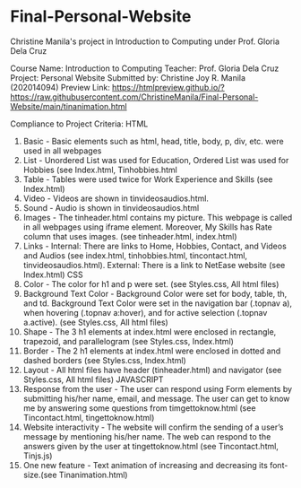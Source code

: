 # Final-Personal-Website
Christine Manila's project in Introduction to Computing under Prof. Gloria Dela Cruz

Course Name: Introduction to Computing
Teacher: Prof. Gloria Dela Cruz
Project: Personal Website
Submitted by: Christine Joy R. Manila (202014094)
Preview Link: https://htmlpreview.github.io/?https://raw.githubusercontent.com/ChristineManila/Final-Personal-Website/main/tinanimation.html

Compliance to Project Criteria: 
HTML
1.	Basic - Basic elements such as html, head, title, body, p, div, etc. were used in all webpages	
2.	List - Unordered List was used for Education, Ordered List was used for Hobbies (see Index.html, Tinhobbies.html
3.	Table - Tables were used twice for Work Experience and Skills (see Index.html)
4.	Video - Videos are shown in tinvideosaudios.html.
5.	Sound - Audio is shown in tinvideosaudios.html
6.	Images - The tinheader.html contains my picture. This webpage is called in all webpages using iframe element. Moreover, My Skills has Rate column that uses images. (see tinheader.html, index.html)
7.	Links - Internal: There are links to Home, Hobbies, Contact, and Videos and Audios (see 	index.html, tinhobbies.html, tincontact.html, tinvideosaudios.html). External: There is a link to NetEase website (see Index.html)
CSS
1.	Color - The color for h1 and p were set. (see Styles.css, All html files)
2.	Background Text Color - Background Color were set for body, table, th, and td. Background Text Color were set in the navigation bar (.topnav a), when hovering (.topnav a:hover), and for active selection (.topnav a.active). (see Styles.css, All html files)
3.	Shape - The 3 h1 elements at index.html were enclosed in rectangle, trapezoid, and parallelogram (see  Styles.css, Index.html)
4.	Border - The 2 h1 elements at index.html were enclosed in dotted and dashed borders (see Styles.css, Index.html)
5.	Layout - All html files have header (tinheader.html) and navigator (see Styles.css, All html files)
JAVASCRIPT
1.	Response from the user - The user can respond using Form elements by submitting his/her name, email, and message. The user can get to know me by answering some questions from timgettoknow.html (see Tincontact.html, tingettoknow.html)
2.	Website interactivity - The website will confirm the sending of a user’s message by mentioning his/her name. The web can respond to the answers given by the user at tingettoknow.html (see Tincontact.html, Tinjs.js)
3.	One new feature - Text animation of increasing and decreasing its font-size.(see Tinanimation.html)
  
